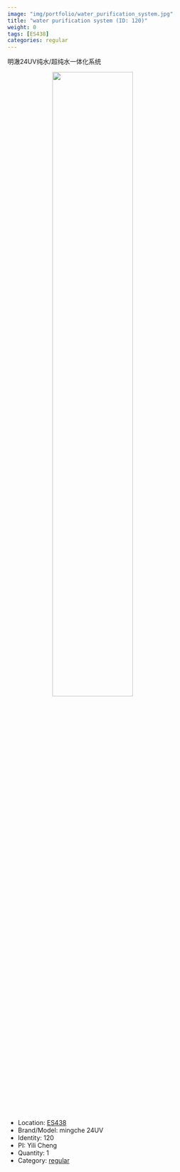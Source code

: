 ```yaml
---
image: "img/portfolio/water_purification_system.jpg"
title: "water purification system (ID: 120)"
weight: 0
tags: [ES438]
categories: regular
---
```


明澈24UV纯水/超纯水一体化系统

<!--more-->

<img src="../../img/portfolio/water_purification_system.jpg" width="60%" style="display: block; margin: auto;">

- Location: [ES438](../../tags/es438)
- Brand/Model: mingche 24UV
- Identity: 120
- PI: Yili Cheng
- Quantity: 1
- Category: [regular](../../categories/regular)






